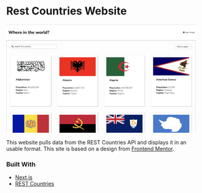 # Rest Countries Website

[![Home Page](SitePreview.gif)](https://rest-countries-peach.vercel.app)

This website pulls data from the REST Countries API and displays it in an usable format. This site is based on a design from [Frontend Mentor](https://frontendmentor.io).

### Built With

- [Next.js](https://nextjs.org)
- [REST Countries](https://restcountries.com)
